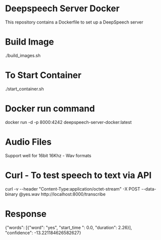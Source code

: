 # Deepspeech Server Docker

This repository contains a Dockerfile to set up a DeepSpeech server

# Build Image
 ./build_images.sh

# To Start Container
 ./start_container.sh

# Docker run command
 docker run -d -p 8000:4242 deepspeech-server-docker:latest

# Audio Files  
 Support well for 16bit 16Khz - Wav formats

# Curl - To test speech to text via API
 curl -v  --header "Content-Type:application/octet-stream" -X POST --data-binary @yes.wav http://localhost:8000/transcribe

# Response 
 {"words": [{"word": "yes", "start_time ": 0.0, "duration": 2.26}], "confidence": -13.221184626582627}
